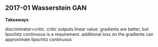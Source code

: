 ## 2017-01 Wasserstein GAN

**Takeaways**






discriminator=critic. critic outputs linear value. gradients are better, but lipschitz continuous is a requirement. additional loss on the gradients can approximate lipschitz continuous
